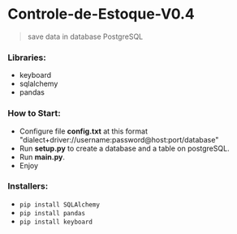 # Controle-de-Estoque-V0.4
> save data in database PostgreSQL

### Libraries:
- keyboard
- sqlalchemy
- pandas

### How to Start: 
- Configure file **config.txt** at this format "dialect+driver://username:password@host:port/database"
- Run **setup.py** to create a database and a table on postgreSQL.
- Run **main.py**.
- Enjoy

### Installers:
- `pip install SQLAlchemy`
- `pip install pandas` 
- `pip install keyboard` 
